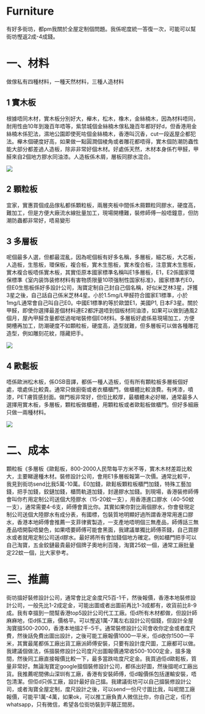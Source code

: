 # Furniture

有好多街坊，都pm我關於全屋定制個問題。我係呢度統一答復一次，可能可以幫街坊慳返2成-4成錢。

# 一、材料

做傢私有四種材料，一種天然材料，三種人造材料

## 1 實木板

根據唔同木材，實木板分別好大，櫸木，松木，橡木，金絲楠木，因為材料唔同，耐用性由10年到幾百年唔等，紫禁城個金絲楠木傢私幾百年都好好d，但香港用金絲楠木係犯法，濕地公園即使死咗個金絲楠木，香港叫沉香，cut一段返屋企都犯法。櫸木個硬度好高，如果做一點圓潤個棱角或者雕花都唔得，實木個防潮防蟲性能大部分都差過人造板，除非非常好個木材。好處係天然，木材本身係冇甲醛，甲醛來自2個地方膠水同油漆。人造板係木屑，層板同膠水混合。

![](../images/furniture/1.png)

## 2 顆粒板

宜家，實惠買個成品傢私都係顆粒板，兩層夾板中間係木屑顆粒同膠水，硬度高，難加工，但是方便大廠流水線批量加工，現場開槽難，裝修師傅一般唔鐘意，但防潮防蟲都非常好，唔易變形

## 3 多層板

呢個最多人選，但都最混亂，因為呢個板有好多名稱，多層板，細芯板，大芯板，人造板，生態板，環保板，複合板，實木生態板，實木復合板，注意實木生態板，實木複合板唔係實木板，其實佢原本國家標準名稱叫E1多層板，E1，E2係國家環保標準《室内装饰装修材料有害物质限量10项强制性国家标准》，國家標準冇E0，但E0生態板係好多設計公司，淘寶定制自己封自己個名稱，好似米芝林3星，評獲3星之後，自己話自己係米芝林4星。小於1.5mg/L甲醛符合國家E1標準，小於1mg/L通常會自己叫自己E0。中國E1標準約等於歐盟E1，美國P1, 日本F3星。關於甲醛，即使你選擇最差個材料連E2都評選唔到個板材同油漆，如果可以做到通風2個月，屋內甲醛含量都低過啱啱裝修個E0材料。多層板好處係易現場加工，方便開槽再加工，防潮硬度不如顆粒板，硬度高，造型就難，但多層板可以做各種雕花造型，例如雕刻花紋，隱藏把手。

![](../images/furniture/3.png)

## 4 歐鬆板

唔係歐洲松木板，係OSB音譯，都係一種人造板，佢有所有顆粒板多層板個好處，壞處係比較貴。通常只做廚衛或者衣櫃櫃門，做櫃體比較浪費。有烤漆，噴漆，PET膚質感封面。做門板非常好，但佢比較厚，最櫃體未必好睇，通常最多人選擇用實木板，多層板，顆粒板做櫃體，用顆粒板或者歐鬆板做櫃門。但好多細廠只做一兩種材料。

![](../images/furniture/4.png)

# 二、成本

顆粒板《多層板《歐鬆板，800-2000人民幣每平方米不等，實木木材差距比較大，主要睇邊種木材。裝修設計公司，會用E1多層板報第一次價。通常比較平，我見到街坊send比我5萬-10萬。E0加錢，歐鬆板顆粒板櫃門加錢，特殊工藝加錢，把手加錢，鉸鏈加錢，櫃筒軌道加錢，封邊膠水加錢。到現場，香港裝修師傅會叫你冇用定制公司送個大陸膠水（15-20蚊一支），用香港進口膠水（40-50蚊一支），通常需要4-6支，師傅會賣比你。其實如果你對比兩個膠水，你會發現定制公司送個大陸膠水有成分表，有國標，包裝質地明顯好過所謂香港常用進口膠水，香港本地師傅會推薦一支菲律賓製造，一支產地唔明個三無產品，師傅話三無產品唔開裂唔變色，如果唔要師傅可能會黑面，我建議單獨比師傅茶錢，自己買膠水或者就用定制公司送d膠水。最好將所有會加錢個地方確定。例如櫃門把手可以自己淘寶，五金鉸鏈最貴最好個牌子奧地利百隆，淘寶25蚊一個，通常工廠批量定22蚊一個，比大家參考。

# 三、推薦

街坊搵好裝修設計公司，通常會比定金度尺5百-1千，然後報價，香港本地裝修設計公司，一般先比1-2成定金，可能出圖或者出圖前再比1-3成都有，收貨前比8-9成。我有幸搵到一間幫香港top5設計公司代工工廠。佢d所有木材都做，但設計師麻麻地，佢d係工廠，價格平。可以慳返1萬-7萬左右設計公司個錢，但設計全屋淘寶搵500-2000，香港本地搵2千-5千。通常裝修設計公司會收你定金或者度尺費，然後話免費出圖出設計，之後可能工廠報價1000一平米，佢d收你1500一平米，其實最尾都係工廠出貨工廠派師傅安裝，只要有設計度尺圖，工廠都可以做。我建議個做法，係搵裝修設計公司度尺出圖報價通常收500-1000定金，搵多幾間，然後同工廠直接報價比較一下，最多當跌咗度尺定金。我買過佢d歐鬆板，質量非常好。無論淘寶定google搵個裝修設計公司，都係出好圖，然後搵呢d工廠出貨。我推薦呢間佛山深圳有工廠，香港有安裝師傅，佢d報價係包括運輸安裝，唔包清潔。但佢d只係工廠，設計最好自己搵。我建議街坊可以自己搵裝修設計公司，或者淘寶全屋定制，度尺設計之後，可以send一份尺寸圖比我，叫呢間工廠報價，可能平1萬-4萬，如果ok，可以推工廠負責人微信比你，你自己定，佢冇whatsapp，只有微信，希望各位街坊裝到平靚正間房。